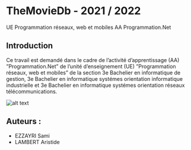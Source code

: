 # TheMovieDb - 2021 / 2022
UE Programmation réseaux, web et mobiles AA Programmation.Net

## Introduction
Ce travail est demandé dans le cadre de l’activité d’apprentissage (AA) ”Programmation.Net” de l’unité
d’enseignement (UE) ”Programmation réseaux, web et mobiles” de la section 3e Bachelier en informatique
de gestion, 3e Bachelier en informatique systémes orientation informatique industrielle et 3e Bachelier en
informatique systémes orientation réseaux télécommunications.


![alt text](https://github.com/RFC6592/TheMovieDb/blob/main/Layers.PNG)


## Auteurs : 
+ EZZAYRI Sami 
+ LAMBERT Aristide 
